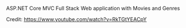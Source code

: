 ASP.NET Core MVC Full Stack Web application with Movies and Genres

Credit: https://www.youtube.com/watch?v=RkTGtYEACpY
